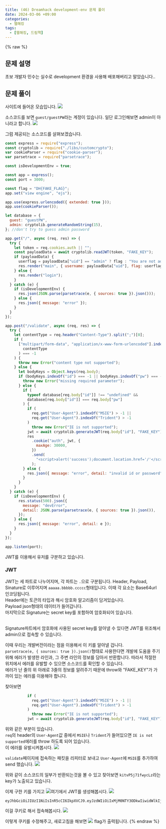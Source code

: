 ```yaml
---
title: (46) Dreamhack development-env 문제 풀이
date: 2024-03-06 +09:00
categories:
  - 웹해킹
tags:
  - [웹해킹, 드림핵]
---
```

{% raw %}
## 문제 설명
초보 개발자 민수는 실수로 development 환경을 사용해 배포해버리고 말았습니다..

## 문제 풀이
사이트에 들어온 모습입니다.
![](https://kyuyeop.github.io/assets/img/post/46/1.png)

소스코드를 보면 `guest/guestPW`라는 계정이 있습니다. 일단 로그인해보면 admin이 아니라고 합니다.
![](https://kyuyeop.github.io/assets/img/post/46/2.png)

그럼 제공되는 소스코드를 살펴보겠습니다.
```javascript
const express = require("express");
const cryptolib = require("./libs/customcrypto");
var cookieParser = require("cookie-parser");
var parsetrace = require("parsetrace");

const isDevelopmentEnv = true;

const app = express();
const port = 3000;

const flag = "DH{FAKE_FLAG}";
app.set("view engine", "ejs");

app.use(express.urlencoded({ extended: true }));
app.use(cookieParser());

let database = {
  guest: "guestPW",
  admin: cryptolib.generateRandomString(15),
}; //don't try to guess admin password

app.get("/", async (req, res) => {
  try {
    let token = req.cookies.auth || "";
    const payloadData = await cryptolib.readJWT(token, "FAKE_KEY");
    if (payloadData) {
      userflag = payloadData["uid"] == "admin" ? flag : "You are not admin";
      res.render("main", { username: payloadData["uid"], flag: userflag });
    } else {
      res.render("login");
    }
  } catch (e) {
    if (isDevelopmentEnv) {
      res.json(JSON.parse(parsetrace(e, { sources: true }).json()));
    } else {
      res.json({ message: "error" });
    }
  }
});

app.post("/validate", async (req, res) => {
  try {
    let contentType = req.header("Content-Type").split(";")[0];
    if (
      ["multipart/form-data", "application/x-www-form-urlencoded"].indexOf(
        contentType
      ) === -1
    ) {
      throw new Error("content type not supported");
    } else {
      let bodyKeys = Object.keys(req.body);
      if (bodyKeys.indexOf("id") === -1 || bodyKeys.indexOf("pw") === -1) {
        throw new Error("missing required parameter");
      } else {
        if (
          typeof database[req.body["id"]] !== "undefined" &&
          database[req.body["id"]] === req.body["pw"]
        ) {
          if (
            req.get("User-Agent").indexOf("MSIE") > -1 ||
            req.get("User-Agent").indexOf("Trident") > -1
          )
            throw new Error("IE is not supported");
          jwt = await cryptolib.generateJWT(req.body["id"], "FAKE_KEY");
          res
            .cookie("auth", jwt, {
              maxAge: 30000,
            })
            .send(
              "<script>alert('success');document.location.href='/'</script>"
            );
        } else {
          res.json({ message: "error", detail: "invalid id or password" });
        }
      }
    }
  } catch (e) {
    if (isDevelopmentEnv) {
      res.status(500).json({
        message: "devError",
        detail: JSON.parse(parsetrace(e, { sources: true }).json()),
      });
    } else {
      res.json({ message: "error", detail: e });
    }
  }
});

app.listen(port);
```
JWT를 이용해서 유저를 구분하고 있습니다.
### JWT
JWT는 세 파트로 나누어지며, 각 파트는 `.`으로 구분됩니다. Header, Payload, Sinature로 이루어지며 `aaaaa.bbbbb.ccccc`형태입니다. 이때 각 요소는 Base64url 인코딩됩니다.  
Header에는 토큰의 타입과 해시 암호화 알고리즘이 담겨있습니다.  
Payload json형태의 데이터가 들어갑니다.  
마지막으로 Signature는 secret key를 포함하여 암호화되어 있습니다.  
<br>

Signature파트에서 암호화에 사용된 secret key를 알아낼 수 있다면 JWT를 위조해서 admin으로 접속할 수 있습니다.  
  
이때 우리는 개발버전이라는 점을 이용해서 이 키를 알아낼 겁니다.  
`parsetrace(e, { sources: true }).json()`형태로 사용한다면 개발에 도움을 주기 위해 에러가 발생한 라인과, 그 주변 라인의 정보를 담아서 반환합니다. 따라서 적절한 위치에서 에러를 유발할 수 있으면 소스코드를 확인할 수 있습니다.  
에러가 난 줄의 위 아래로 3줄의 정보를 알려주기 때문에 throw와 "FAKE_KEY"가 가까이 있는 에러를 이용해야 합니다.  
  
찾아보면
```javascript
          if (
            req.get("User-Agent").indexOf("MSIE") > -1 ||
            req.get("User-Agent").indexOf("Trident") > -1
          )
            throw new Error("IE is not supported");
          jwt = await cryptolib.generateJWT(req.body["id"], "FAKE_KEY");
```
위와 같은 부분이 있습니다.  
`req`의 header의 `User-Agent`값 중에서 `MSIE`나 `Trident`가 들어있으면 `IE is not supported`에러를 throw 하도록 되어 있습니다.  
이 에러를 유발시켜봅시다.
![](https://kyuyeop.github.io/assets/img/post/46/3.png)

`validate`페이지에 접속하는 패킷을 리피터로 보내고 `User-Agent`에 `MSIE`를 추가하여 send 했습니다.
![](https://kyuyeop.github.io/assets/img/post/46/4.png)

위와 같이 소스코드의 일부가 반환되는것을 볼 수 있고 찾아보면 `kitvP5j71fwycLz`라는 key가 노출되고 있습니다.  
  
이제 구한 키를 가지고 ![여기](https://jwt.io/)에서 JWT를 생성해봅시다.
![](https://kyuyeop.github.io/assets/img/post/46/5.png)
```
eyJhbGciOiJIUzI1NiIsInR5cCI6IkpXVCJ9.eyJzdWIiOiIxMjM0NTY3ODkwIiwidWlkIjoiYWRtaW4ifQ.wQt9Fxeq7YtS5exzZ8x2hytp2zbE79YR5elSu5E1DiA
```
이걸 쿠키로 해서 접속해봅시다.
![](https://kyuyeop.github.io/assets/img/post/46/6.png)

이렇게 쿠키를 수정해주고, 새로고침을 해보면
![](https://kyuyeop.github.io/assets/img/post/46/7.png)
flag가 출력됩니다.
{% endraw %}